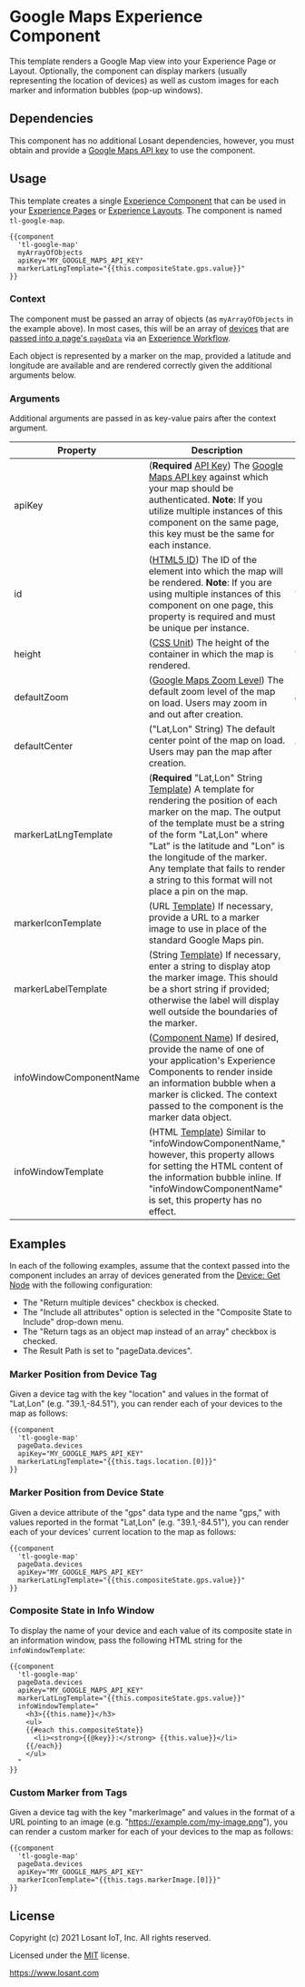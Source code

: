 # Google Maps Experience Component

This template renders a Google Map view into your Experience Page or Layout. Optionally, the component can display markers (usually representing the location of devices) as well as custom images for each marker and information bubbles (pop-up windows).

## Dependencies

This component has no additional Losant dependencies, however, you must obtain and provide a [Google Maps API key](https://developers.google.com/maps/documentation/javascript/get-api-key) to use the component.

## Usage

This template creates a single [Experience Component](https://~exportplaceholderid-docs-url~/experiences/views/#components) that can be used in your [Experience Pages](https://~exportplaceholderid-docs-url~/experiences/views/#pages) or [Experience Layouts](https://~exportplaceholderid-docs-url~/experiences/views/#layouts). The component is named `tl-google-map`.

```
{{component
  'tl-google-map'
  myArrayOfObjects
  apiKey="MY_GOOGLE_MAPS_API_KEY"
  markerLatLngTemplate="{{this.compositeState.gps.value}}"
}}
```

### Context 

The component must be passed an array of objects (as `myArrayOfObjects` in the example above). In most cases, this will be an array of [devices](https://~exportplaceholderid-docs-url~/devices/overview/) that are [passed into a page's `pageData`](https://~exportplaceholderid-docs-url~/workflows/outputs/endpoint-reply/#reply-type) via an [Experience Workflow](https://~exportplaceholderid-docs-url~/workflows/experience-workflows/).

Each object is represented by a marker on the map, provided a latitude and longitude are available and are rendered correctly given the additional arguments below.

### Arguments

Additional arguments are passed in as key-value pairs after the context argument.

| Property                | Description                                                                                                                                                                                                                                                                                                                                                                                                                | Default          |
|-------------------------|----------------------------------------------------------------------------------------------------------------------------------------------------------------------------------------------------------------------------------------------------------------------------------------------------------------------------------------------------------------------------------------------------------------------------|------------------|
| apiKey                  | (**Required** [API Key](https://developers.google.com/maps/documentation/javascript/get-api-key)) The [Google Maps API key](https://developers.google.com/maps/documentation/javascript/get-api-key) against which your map should be authenticated. **Note**: If you utilize multiple instances of this component on the same page, this key must be the same for each instance.                                      |                  |
| id                      | ([HTML5 ID](https://developer.mozilla.org/en-US/docs/Web/HTML/Global_attributes/id)) The ID of the element into which the map will be rendered. **Note**: If you are using multiple instances of this component on one page, this property is required and must be unique per instance.                                                                                                                            | "tl-google-map"  |
| height                  | ([CSS Unit](https://developer.mozilla.org/en-US/docs/Web/CSS/height)) The height of the container in which the map is rendered.                                                                                                                                                                                                                                                                                       | "640px"          |
| defaultZoom             | ([Google Maps Zoom Level](https://developers.google.com/maps/documentation/javascript/overview#zoom-levels)) The default zoom level of the map on load. Users may zoom in and out after creation.                                                                                                                                                                                                                          | 8                |
| defaultCenter           | ("Lat,Lon" String) The default center point of the map on load. Users may pan the map after creation.                                                                                                                                                                                                                                                                                                                      | "39.108,-84.511" |
| markerLatLngTemplate    | (**Required** "Lat,Lon" String [Template](https://~exportplaceholderid-docs-url~/workflows/accessing-payload-data/#string-templates)) A template for rendering the position of each marker on the map. The output of the template must be a string of the form "Lat,Lon" where "Lat" is the latitude and "Lon" is the longitude of the marker. Any template that fails to render a string to this format will not place a pin on the map. |                  |
| markerIconTemplate      | (URL [Template](https://~exportplaceholderid-docs-url~/workflows/accessing-payload-data/#string-templates)) If necessary, provide a URL to a marker image to use in place of the standard Google Maps pin.                                                                                                                                                                                                                                  |                  |
| markerLabelTemplate     | (String [Template](https://~exportplaceholderid-docs-url~/workflows/accessing-payload-data/#string-templates)) If necessary, enter a string to display atop the marker image. This should be a short string if provided; otherwise the label will display well outside the boundaries of the marker.                                                                                                                                            |                  |
| infoWindowComponentName | ([Component Name](https://~exportplaceholderid-docs-url~/experiences/views/#components)) If desired, provide the name of one of your application's Experience Components to render inside an information bubble when a marker is clicked. The context passed to the component is the marker data object.                                                                                                                                  |                  |
| infoWindowTemplate      | (HTML [Template](https://~exportplaceholderid-docs-url~/workflows/accessing-payload-data/#string-templates)) Similar to "infoWindowComponentName," however, this property allows for setting the HTML content of the information bubble inline. If "infoWindowComponentName" is set, this property has no effect.                                                                                                                                 |                  |

## Examples

In each of the following examples, assume that the context passed into the component includes an array of devices generated from the [Device: Get Node](https://~exportplaceholderid-docs-url~/workflows/data/get-device/) with the following configuration:
- The "Return multiple devices" checkbox is checked.
- The "Include all attributes" option is selected in the "Composite State to Include" drop-down menu.
- The "Return tags as an object map instead of an array" checkbox is checked.
- The Result Path is set to "pageData.devices".

### Marker Position from Device Tag

Given a device tag with the key "location" and values in the format of "Lat,Lon" (e.g. "39.1,-84.51"), you can render each of your devices to the map as follows:

```
{{component
  'tl-google-map'
  pageData.devices
  apiKey="MY_GOOGLE_MAPS_API_KEY"
  markerLatLngTemplate="{{this.tags.location.[0]}}"
}}
```

### Marker Position from Device State

Given a device attribute of the "gps" data type and the name "gps," with values reported in the format "Lat,Lon" (e.g. "39.1,-84.51"), you can render each of your devices' current location to the map as follows:

```
{{component
  'tl-google-map'
  pageData.devices
  apiKey="MY_GOOGLE_MAPS_API_KEY"
  markerLatLngTemplate="{{this.compositeState.gps.value}}"
}}
```

### Composite State in Info Window

To display the name of your device and each value of its composite state in an information window, pass the following HTML string for the `infoWindowTemplate`:

```
{{component
  'tl-google-map'
  pageData.devices
  apiKey="MY_GOOGLE_MAPS_API_KEY"
  markerLatLngTemplate="{{this.compositeState.gps.value}}"
  infoWindowTemplate="
    <h3>{{this.name}}</h3>
    <ul>
    {{#each this.compositeState}}
      <li><strong>{{@key}}:</strong> {{this.value}}</li>
    {{/each}}
    </ul>
  "
}}
```

### Custom Marker from Tags

Given a device tag with the key "markerImage" and values in the format of a URL pointing to an image (e.g. "https://example.com/my-image.png"), you can render a custom marker for each of your devices to the map as follows:

```
{{component
  'tl-google-map'
  pageData.devices
  apiKey="MY_GOOGLE_MAPS_API_KEY"
  markerIconTemplate="{{this.tags.markerImage.[0]}}"
}}
```

## License

Copyright (c) 2021 Losant IoT, Inc. All rights reserved.

Licensed under the [MIT](https://github.com/Losant/losant-templates/blob/master/LICENSE.txt) license.

https://www.losant.com
